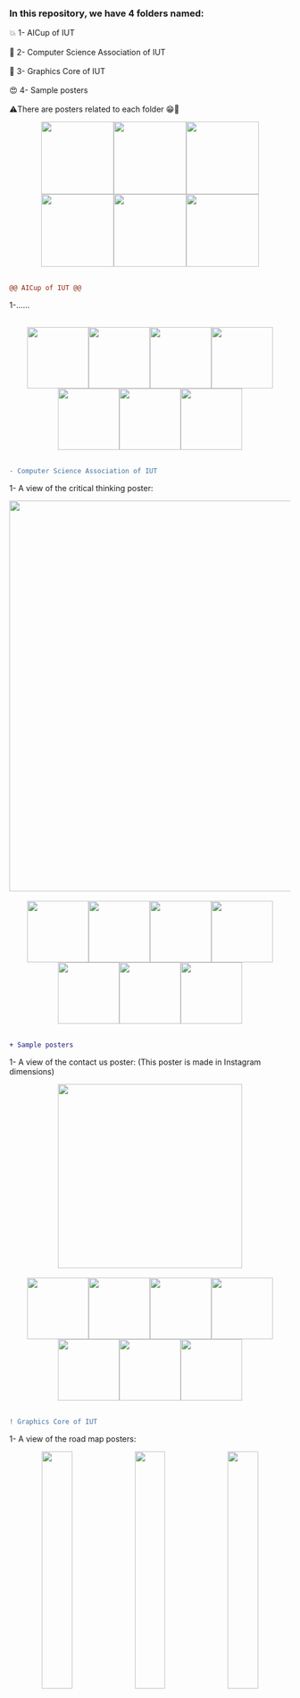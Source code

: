 ### In this repository, we have 4 folders named:
:collision: 1- AICup of IUT
<br><br>
:dizzy: 2- Computer Science Association of IUT
<br><br>
:milky_way: 3- Graphics Core of IUT
<br><br>
:heart_eyes: 4- Sample posters
<br><br>
:warning:There are posters related to each folder :grin::dancer:

<div align="center">
<img width=130px src="https://s6.uupload.ir/files/855_1231.jpg"><img width=130px src="https://s6.uupload.ir/files/855_1231.jpg"><img width=130px src="https://s6.uupload.ir/files/855_1231.jpg"><img width=130px src="https://s6.uupload.ir/files/855_1231.jpg"><img width=130px src="https://s6.uupload.ir/files/855_1231.jpg"><img width=130px src="https://s6.uupload.ir/files/855_1231.jpg">
</div>
<br>

<!--                             AICup of IUT                                     -->

```diff
@@ AICup of IUT @@
```
1-......
<br><br>
<div align="center">
<img width=110px src="https://s6.uupload.ir/files/12_kub6.jpg"><img width=110px src="https://s6.uupload.ir/files/12_kub6.jpg"><img width=110px src="https://s6.uupload.ir/files/12_kub6.jpg"><img width=110px src="https://s6.uupload.ir/files/12_kub6.jpg"><img width=110px src="https://s6.uupload.ir/files/12_kub6.jpg"><img width=110px src="https://s6.uupload.ir/files/12_kub6.jpg"><img width=110px src="https://s6.uupload.ir/files/12_kub6.jpg">
</div>
<br>

<!--                            omputer Science Association of IUT                                    -->

```diff
- Computer Science Association of IUT
```
1- A view of the critical thinking poster:
<div align="center">
<img width=700px src="https://s6.uupload.ir/files/critical_thinking_d89s.jpg">
<br><br>
</div>
<div align="center">
<img width=110px src="https://s6.uupload.ir/files/12_kub6.jpg"><img width=110px src="https://s6.uupload.ir/files/12_kub6.jpg"><img width=110px src="https://s6.uupload.ir/files/12_kub6.jpg"><img width=110px src="https://s6.uupload.ir/files/12_kub6.jpg"><img width=110px src="https://s6.uupload.ir/files/12_kub6.jpg"><img width=110px src="https://s6.uupload.ir/files/12_kub6.jpg"><img width=110px src="https://s6.uupload.ir/files/12_kub6.jpg">
</div>
<br>


<!--                                       Sample posters                                       -->

```diff
+ Sample posters
```
1- A view of the contact us poster: (This poster is made in Instagram dimensions)
<div align="center">
<img width=330px src="https://s6.uupload.ir/files/contact_us_cthl.jpg">
</div>
<br>
<div align="center">
<img width=110px src="https://s6.uupload.ir/files/12_kub6.jpg"><img width=110px src="https://s6.uupload.ir/files/12_kub6.jpg"><img width=110px src="https://s6.uupload.ir/files/12_kub6.jpg"><img width=110px src="https://s6.uupload.ir/files/12_kub6.jpg"><img width=110px src="https://s6.uupload.ir/files/12_kub6.jpg"><img width=110px src="https://s6.uupload.ir/files/12_kub6.jpg"><img width=110px src="https://s6.uupload.ir/files/12_kub6.jpg">
</div>
<br>


<!--                            Graphics Core of IUT                                    -->

```diff
! Graphics Core of IUT
```
1- A view of the road map posters: 
<div align="center">
<img width= 33% src="https://s6.uupload.ir/files/road_map1_tf4j.jpg"><img width= 33% src="https://s6.uupload.ir/files/road_map2_49tf.jpg"><img width= 33% src="https://s6.uupload.ir/files/road_map3_3wmb.jpg">
</div>
